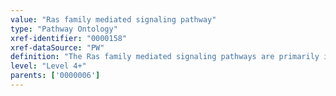 ```yaml
---
value: "Ras family mediated signaling pathway"
type: "Pathway Ontology"
xref-identifier: "0000158"
xref-dataSource: "PW"
definition: "The Ras family mediated signaling pathways are primarily involved in the regulation of gene expression."
level: "Level 4+"
parents: ['0000006']
---
```

